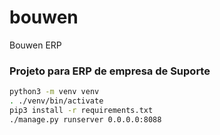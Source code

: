 # bouwen
Bouwen ERP

### Projeto para ERP de empresa de Suporte

```sh
python3 -m venv venv
. ./venv/bin/activate
pip3 install -r requirements.txt
./manage.py runserver 0.0.0.0:8088 
```

